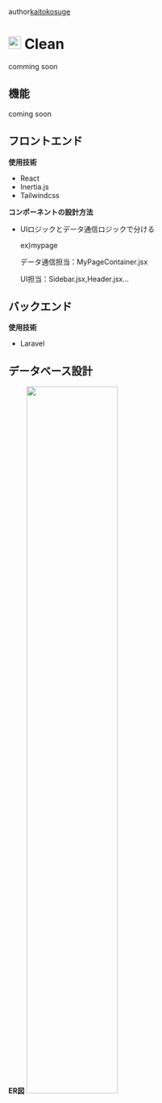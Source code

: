 author<a href="https://kaiton-blog.space/">kaitokosuge</a>
<h1><img style="width:25px;" src="https://kaiton-blog.space/img/ton.png"> Clean</h1>
comming soon

<h2>機能</h2>
coming soon

<h2>フロントエンド</h2>

<strong>使用技術</strong>
<ul>
    <li>React</li>
    <li>Inertia.js</li>
    <li>Tailwindcss</li>
</ul>

<strong>コンポーネントの設計方法</strong>
<ul>
    <li>
        <p>UIロジックとデータ通信ロジックで分ける</p>
        <p>ex)mypage</p>
        <p>データ通信担当：MyPageContainer.jsx</p>
        <p>UI担当：Sidebar.jsx,Header.jsx...</p>
    </li>
</ul>
<h2>バックエンド</h2>
<strong>使用技術</strong>
<ul>
    <li>Laravel</li>
</ul>
<h2>データベース設計</h2>
<strong>ER図</strong>
<img style="width:60%" src="https://user-images.githubusercontent.com/134667077/278591973-4e424ba9-8f33-455c-94ce-72c1128b0d06.png"/>

    


